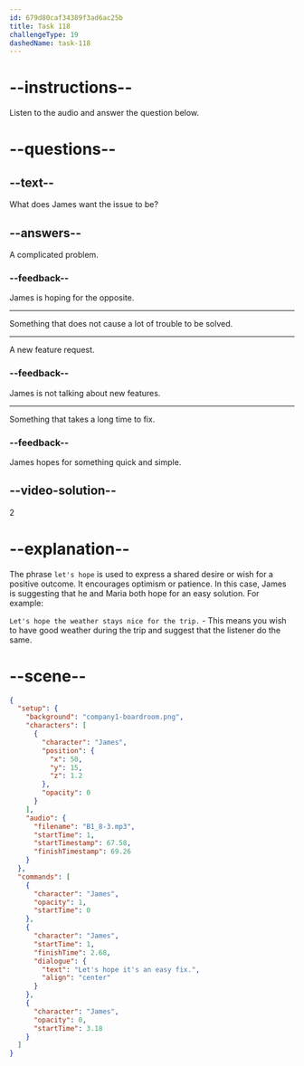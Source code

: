 ```yaml
---
id: 679d80caf34389f3ad6ac25b
title: Task 118
challengeType: 19
dashedName: task-118
---
```


<!-- (Audio) James: Let's hope it's an easy fix. -->

# --instructions--

Listen to the audio and answer the question below.

# --questions--

## --text--

What does James want the issue to be?

## --answers--

A complicated problem.

### --feedback--

James is hoping for the opposite.

---

Something that does not cause a lot of trouble to be solved.

---

A new feature request.

### --feedback--

James is not talking about new features.

---

Something that takes a long time to fix.

### --feedback--

James hopes for something quick and simple.

## --video-solution--

2

# --explanation--

The phrase `let's hope` is used to express a shared desire or wish for a positive outcome. It encourages optimism or patience. In this case, James is suggesting that he and Maria both hope for an easy solution. For example:

`Let's hope the weather stays nice for the trip.` - This means you wish to have good weather during the trip and suggest that the listener do the same.

# --scene--

```json
{
  "setup": {
    "background": "company1-boardroom.png",
    "characters": [
      {
        "character": "James",
        "position": {
          "x": 50,
          "y": 15,
          "z": 1.2
        },
        "opacity": 0
      }
    ],
    "audio": {
      "filename": "B1_8-3.mp3",
      "startTime": 1,
      "startTimestamp": 67.58,
      "finishTimestamp": 69.26
    }
  },
  "commands": [
    {
      "character": "James",
      "opacity": 1,
      "startTime": 0
    },
    {
      "character": "James",
      "startTime": 1,
      "finishTime": 2.68,
      "dialogue": {
        "text": "Let's hope it's an easy fix.",
        "align": "center"
      }
    },
    {
      "character": "James",
      "opacity": 0,
      "startTime": 3.18
    }
  ]
}
```
